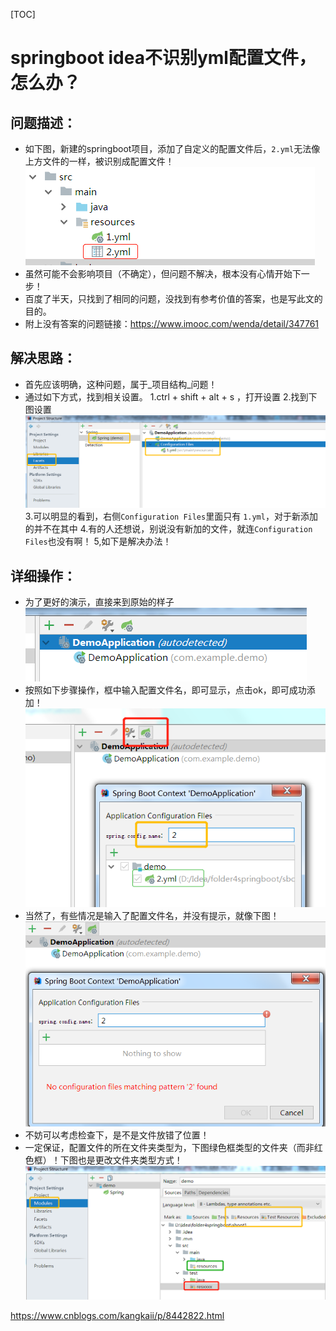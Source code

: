 [TOC]



# springboot idea不识别yml配置文件，怎么办？

## 问题描述：

- 如下图，新建的springboot项目，添加了自定义的配置文件后，`2.yml`无法像上方文件的一样，被识别成配置文件！
  ![img](image-201812171436/1331009-20180211173044420-772313042.png)
- 虽然可能不会影响项目（不确定），但问题不解决，根本没有心情开始下一步！
- 百度了半天，只找到了相同的问题，没找到有参考价值的答案，也是写此文的目的。
- 附上没有答案的问题链接：<https://www.imooc.com/wenda/detail/347761>

## 解决思路：

- 首先应该明确，这种问题，属于_项目结构_问题！
- 通过如下方式，找到相关设置。
  1.ctrl + shift + alt + s ，打开设置
  2.找到下图设置
  ![img](image-201812171436/1331009-20180211174536716-48282578.png)
  3.可以明显的看到，右侧`Configuration Files`里面只有 `1.yml`，对于新添加的并不在其中
  4.有的人还想说，别说没有新加的文件，就连`Configuration Files`也没有啊！
  5,如下是解决办法！

## 详细操作：

- 为了更好的演示，直接来到原始的样子
  ![img](image-201812171436/1331009-20180211175311732-115506342.png)
- 按照如下步骤操作，框中输入配置文件名，即可显示，点击ok，即可成功添加！
  ![img](image-201812171436/1331009-20180211175700107-529580725.png)
- 当然了，有些情况是输入了配置文件名，并没有提示，就像下图！
  ![img](image-201812171436/1331009-20180211180228920-2139336708.png)
- 不妨可以考虑检查下，是不是文件放错了位置！
- 一定保证，配置文件的所在文件夹类型为，下图绿色框类型的文件夹（而非红色框）！下图也是更改文件夹类型方式！
  ![img](image-201812171436/1331009-20180211180858295-1635624401.png)





https://www.cnblogs.com/kangkaii/p/8442822.html